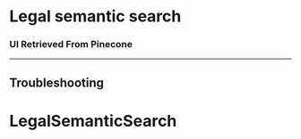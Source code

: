 # Legal semantic search 

### UI Retrieved From Pinecone
---

## Troubleshooting

# LegalSemanticSearch
